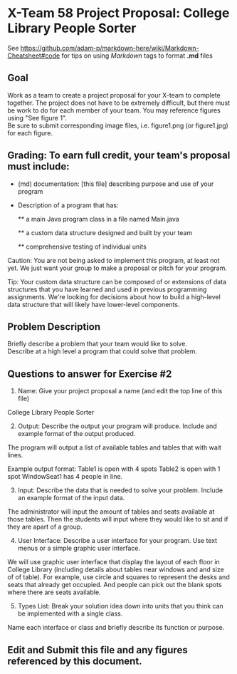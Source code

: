 # X-Team 58 Project Proposal: College Library People Sorter

See https://github.com/adam-p/markdown-here/wiki/Markdown-Cheatsheet#code for tips on using *Markdown* tags to format __.md__ files

## Goal

Work as a team to create a project proposal for your X-team to complete together.
The project does not have to be extremely difficult,
but there must be work to do for each member of your team.
You may reference figures using "See figure 1".  
Be sure to submit corresponding image files, i.e. figure1.png (or figure1.jpg) for each figure.

## Grading: To earn full credit, your team's proposal must include:

* (md) documentation: [this file] describing purpose and use of your program

* Description of a program that has:

  ** a main Java program class in a file named Main.java
  
  ** a custom data structure designed and built by your team
  
  ** comprehensive testing of individual units
  
 Caution: You are not being asked to implement this program, at least not yet. 
 We just want your group to make a proposal or pitch for your program.
 
 Tip: Your custom data structure can be composed of or extensions of data structures that you have learned and used in previous programming assignments.  We're looking for decisions about how to build a high-level data structure that will likely have lower-level components.

## Problem Description

Briefly describe a problem that your team would like to solve.  
Describe at a high level a program that could solve that problem.

## Questions to answer for Exercise #2

1. Name: Give your project proposal a name (and edit the top line of this file)

College Library People Sorter


2. Output: Describe the output your program will produce.  Include and example format of the output produced.

The program will output a list of available tables and tables that with wait lines.

Example output format:
Table1 is open with 4 spots
Table2 is open with 1 spot
WindowSeat1 has 4 people in line.

3. Input: Describe the data that is needed to solve your problem. Include an example format of the input data.

The administrator will input the amount of tables  and seats available at those tables. Then the students will input where they would like to sit and if they are apart of a group.

4. User Interface: Describe a user interface for your program.  Use text menus or a simple graphic user interface.

We will use graphic user interface that display the layout of each floor in College Library (including details about tables near windows and and size of of table). For example, use circle and squares to represent the desks and seats that already get occupied. And people can pick out the blank spots where there are seats available. 

5. Types List: Break your solution idea down into units that you think can be implemented with a single class.



Name each interface or class and briefly describe its function or purpose.


## Edit and Submit this file and any figures referenced by this document.

